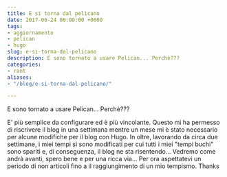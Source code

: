 ```yaml
---
title: E si torna dal pelicano
date: 2017-06-24 00:00:00 +0000
tags:
- aggiornamento
- pelican
- hugo
slug: e-si-torna-dal-pelicano
description: E sono tornato a usare Pelican... Perchè???
categories:
- rant
aliases:
- "/blog/e-si-torna-dal-pelicano/"

---
```

E sono tornato a usare Pelican... Perchè???

E' più semplice da configurare ed è più vincolante. Questo mi ha permesso di riscrivere il blog in una settimana mentre un mese mi è stato necessario per alcune modifiche per il blog con Hugo.
In oltre, lavorando da circa due settimane, i miei tempi si sono modificati per cui tutti i miei "tempi buchi" sono spariti e, di conseguenza, il blog ne sta risentendo...
Vedremo come andrà avanti, spero bene e per una ricca via... Per ora aspettatevi un periodo di non articoli fino a il raggiungimento di un mio tempismo.
Thanks
